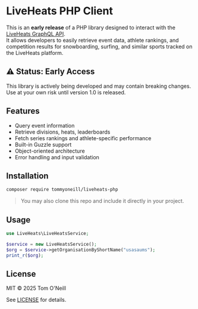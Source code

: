 # LiveHeats PHP Client

This is an **early release** of a PHP library designed to interact with the [LiveHeats GraphQL API](https://liveheats.com/api/graphql).  
It allows developers to easily retrieve event data, athlete rankings, and competition results for snowboarding, surfing, and similar sports tracked on the LiveHeats platform.

## ⚠️ Status: Early Access

This library is actively being developed and may contain breaking changes. Use at your own risk until version 1.0 is released.

## Features

- Query event information
- Retrieve divisions, heats, leaderboards
- Fetch series rankings and athlete-specific performance
- Built-in Guzzle support
- Object-oriented architecture
- Error handling and input validation

## Installation

```bash
composer require tommyoneill/liveheats-php
```

> You may also clone this repo and include it directly in your project.

## Usage

```php
use LiveHeats\LiveHeatsService;

$service = new LiveHeatsService();
$org = $service->getOrganisationByShortName("usasaums");
print_r($org);
```

## License

MIT © 2025 Tom O'Neill

See [LICENSE](LICENSE) for details.
